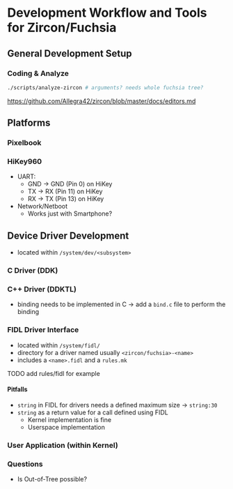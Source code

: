 # Development Workflow and Tools for Zircon/Fuchsia



## General Development Setup

### Coding & Analyze

```bash
./scripts/analyze-zircon # arguments? needs whole fuchsia tree?
```

https://github.com/Allegra42/zircon/blob/master/docs/editors.md



## Platforms

### Pixelbook



### HiKey960

- UART: 
  - GND -> GND (Pin 0) on HiKey
  - TX     -> RX (Pin 11) on HiKey
  - RX     -> TX (Pin 13) on HiKey
- Network/Netboot
  - Works just with Smartphone?



## Device Driver Development
- located within `/system/dev/<subsystem>`


### C Driver (DDK)



### C++ Driver (DDKTL)

- binding needs to be implemented in C -> add a `bind.c` file to perform the binding



### FIDL Driver Interface

- located within `/system/fidl/`
- directory for a driver named usually `<zircon/fuchsia>-<name>`
- includes a `<name>.fidl` and a `rules.mk`

TODO add rules/fidl for example



#### Pitfalls

- `string` in FIDL for drivers needs a defined maximum size -> `string:30`
- `string` as a return value for a call defined using FIDL 
  - Kernel implementation is fine
  - Userspace implementation 

### User Application (within Kernel)



### Questions

- Is Out-of-Tree possible?


